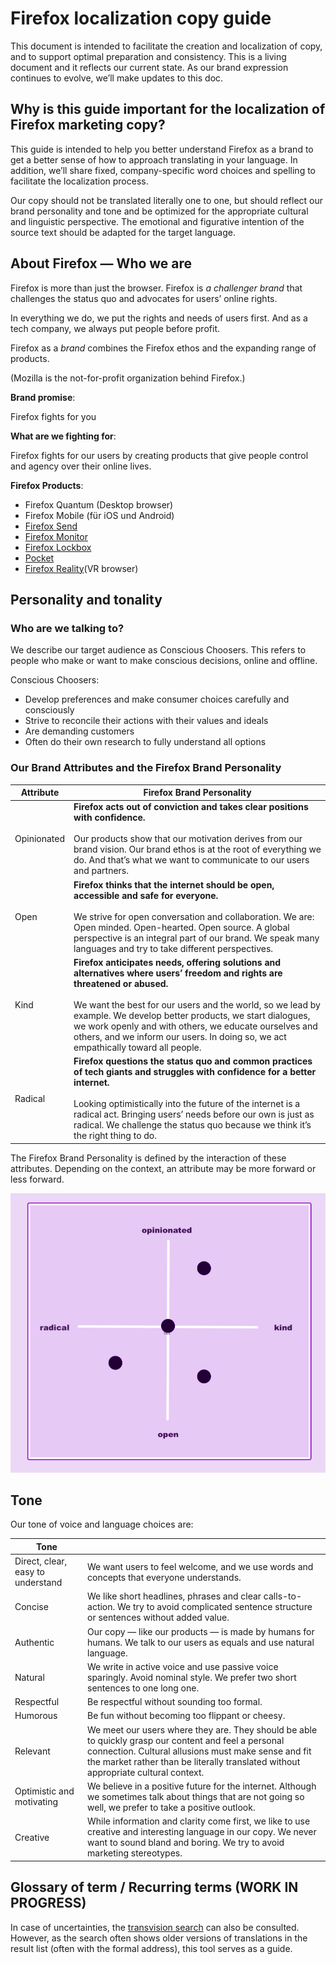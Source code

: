 # Firefox localization copy guide

This document is intended to facilitate the creation and localization of copy, and to support optimal preparation and consistency. This is a living document and it reflects our current state. As our brand expression continues to evolve, we’ll make updates to this doc.

## Why is this guide important for the localization of Firefox marketing copy?

This guide is intended to help you better understand Firefox as a brand to get a better sense of how to approach translating in your language. In addition, we’ll share fixed, company-specific word choices and spelling to facilitate the localization process.

Our copy should not be translated literally one to one, but should reflect our brand personality and tone and be optimized for the appropriate cultural and linguistic perspective. The emotional and figurative intention of the source text should be adapted for the target language.

## About Firefox — Who we are

Firefox is more than just the browser. Firefox is _a challenger brand_ that challenges the status quo and advocates for users’ online rights.

In everything we do, we put the rights and needs of users first. And as a tech company, we always put people before profit.

Firefox as a _brand_ combines the Firefox ethos and the expanding range of products.

(Mozilla is the not-for-profit organization behind Firefox.)

**Brand promise**:

Firefox fights for you

**What are we fighting for**:

Firefox fights for our users by creating products that give people control and agency over their online lives.

**Firefox Products**:

* Firefox Quantum (Desktop browser)
* Firefox Mobile (für iOS und Android)
* [Firefox Send](https://send.firefox.com/)
* [Firefox Monitor](https://monitor.firefox.com/)
* [Firefox Lockbox](https://lockbox.firefox.com/)
* [Pocket](https://play.google.com/store/apps/)
* [Firefox Reality](https://mixedreality.mozilla.org/firefox-reality/)(VR browser)

## Personality and tonality

### Who are we talking to?

We describe our target audience as Conscious Choosers. This refers to people who make or want to make conscious decisions, online and offline.

Conscious Choosers:

* Develop preferences and make consumer choices carefully and consciously
* Strive to reconcile their actions with their values and ideals
* Are demanding customers
* Often do their own research to fully understand all options

### Our Brand Attributes and the Firefox Brand Personality

| **Attribute** | **Firefox Brand Personality** |
| --- | --- |
| Opinionated | **Firefox acts out of conviction and takes clear positions with confidence.**<br><br>Our products show that our motivation derives from our brand vision. Our brand ethos is at the root of everything we do. And that’s what we want to communicate to our users and partners.|
| Open | **Firefox thinks that the internet should be open, accessible and safe for everyone.**<br><br>We strive for open conversation and collaboration. We are: Open minded. Open-hearted. Open source. A global perspective is an integral part of our brand. We speak many languages and try to take different perspectives.|
| Kind | **Firefox anticipates needs, offering solutions and alternatives where users’ freedom and rights are threatened or abused.**<br><br>We want the best for our users and the world, so we lead by example. We develop better products, we start dialogues, we work openly and with others, we educate ourselves and others, and we inform our users. In doing so, we act empathically toward all people.|
| Radical | **Firefox questions the status quo and common practices of tech giants and struggles with confidence for a better internet.**<br><br>Looking optimistically into the future of the internet is a radical act. Bringing users’ needs before our own is just as radical. We challenge the status quo because we think it’s the right thing to do.|

The Firefox Brand Personality is defined by the interaction of these attributes. Depending on the context, an attribute may be more forward or less forward.

![Firefox Personality Matrix](../images/firefox_marketing/firefox_personality_en.png)

## Tone

Our tone of voice and language choices are:

| Tone | |
| --- | --- |
| Direct, clear, easy to understand | We want users to feel welcome, and we use words and concepts that everyone understands.|
| Concise | We like short headlines, phrases and clear calls-to-action.  We try to avoid complicated sentence structure or sentences without added value.|
| Authentic | Our copy — like our products — is made by humans for humans. We talk to our users as equals and use natural language.|
| Natural | We write in active voice and use passive voice sparingly. Avoid nominal style. We prefer two short sentences to one long one.|
| Respectful | Be respectful without sounding too formal.|
| Humorous | Be fun without becoming too flippant or cheesy.|
| Relevant | We meet our users where they are. They should be able to quickly grasp our content and feel a personal connection. Cultural allusions must make sense and fit the market rather than be literally translated without appropriate cultural context.|
| Optimistic and motivating | We believe in a positive future for the internet. Although we sometimes talk about things that are not going so well, we prefer to take a positive outlook.|
| Creative | While information and clarity come first, we like to use creative and interesting language in our copy. We never want to sound bland and boring. We try to avoid marketing stereotypes.|

## Glossary of term / Recurring terms (WORK IN PROGRESS)

In case of uncertainties, the [transvision search](https://transvision.mozfr.org/) can also be consulted. However, as the search often shows older versions of translations in the result list (often with the formal address), this tool serves as a guide.
